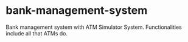 # bank-management-system
Bank management system with ATM Simulator System. Functionalities include all that ATMs do.
